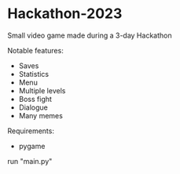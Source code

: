# Hackathon-2023
Small video game made during a 3-day Hackathon

Notable features:
- Saves
- Statistics
- Menu
- Multiple levels
- Boss fight
- Dialogue
- Many memes

Requirements:
- pygame

run "main.py"
